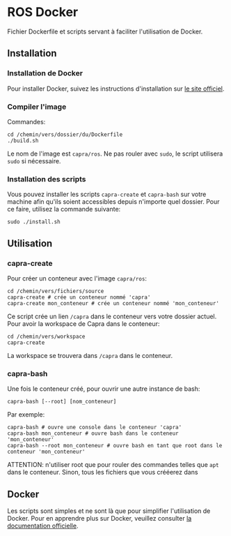 # ROS Docker
Fichier Dockerfile et scripts servant à faciliter l'utilisation de Docker.

## Installation

### Installation de Docker
Pour installer Docker, suivez les instructions d'installation sur
[le site officiel](https://docs.docker.com/engine/installation/linux/docker-ce/ubuntu/).

### Compiler l'image
Commandes:

```
cd /chemin/vers/dossier/du/Dockerfile
./build.sh
```

Le nom de l'image est `capra/ros`. Ne pas rouler avec `sudo`, le script utilisera `sudo` si nécessaire.

### Installation des scripts
Vous pouvez installer les scripts `capra-create` et `capra-bash` sur votre
machine afin qu'ils soient accessibles depuis n'importe quel dossier. Pour ce
faire, utilisez la commande suivante:

```
sudo ./install.sh
```

## Utilisation

### capra-create
Pour créer un conteneur avec l'image `capra/ros`:

```
cd /chemin/vers/fichiers/source
capra-create # crée un conteneur nommé 'capra'
capra-create mon_conteneur # crée un conteneur nommé 'mon_conteneur'
```

Ce script crée un lien `/capra` dans le conteneur vers votre dossier actuel. Pour
avoir la workspace de Capra dans le conteneur:

```
cd /chemin/vers/workspace
capra-create
```

La workspace se trouvera dans `/capra` dans le conteneur.

### capra-bash
Une fois le conteneur créé, pour ouvrir une autre instance de bash:

```
capra-bash [--root] [nom_conteneur]
```

Par exemple:

```
capra-bash # ouvre une console dans le conteneur 'capra'
capra-bash mon_conteneur # ouvre bash dans le conteneur 'mon_conteneur'
capra-bash --root mon_conteneur # ouvre bash en tant que root dans le conteneur 'mon_conteneur'
```

ATTENTION: n'utiliser root que pour rouler des commandes telles que
`apt` dans le conteneur. Sinon, tous les fichiers que vous crééerez dans

## Docker
Les scripts sont simples et ne sont là que pour simplifier l'utilisation de Docker.
Pour en apprendre plus sur Docker, veuillez consulter [la documentation officielle](https://docs.docker.com/).
